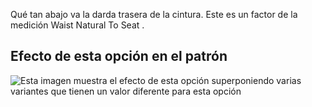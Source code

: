 Qué tan abajo va la darda trasera de la cintura. Este es un factor de la medición Waist Natural To Seat .

## Efecto de esta opción en el patrón

![Esta imagen muestra el efecto de esta opción superponiendo varias variantes que tienen un valor diferente para esta opción](penelope_backdartdepthfactor_sample.svg "Efecto de esta opción en el patrón")
